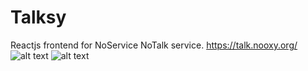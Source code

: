 # Talksy
Reactjs frontend for NoService NoTalk service.
https://talk.nooxy.org/
![alt text](/imgs/NoTalkAD.png)
![alt text](/imgs/Talksy.png)

